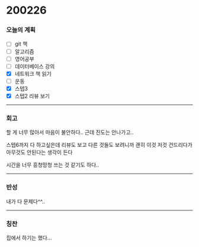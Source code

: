 # 200226

### 오늘의 계획

- [ ] git 책 
- [ ] 알고리즘
- [ ] 영어공부
- [ ] 데이터베이스 강의
- [x] 네트워크 책 읽기
- [ ] 운동
- [x] 스텝3
- [x] 스텝2 리뷰 보기

---



### 회고

할 게 너무 많아서 마음이 불안하다.. 근데 진도는 안나가고..

스텝6까지 다 하고싶은데 리뷰도 보고 다른 것들도 보려니까 괜히 이것 저것 건드리다가 아무것도 안된다는 생각이 든다

시간을 너무 흥청망청 쓰는 것 같기도 하다..



---



### 반성

내가 다 문제다^^..

---



### 칭찬

집에서 하기는 했다...







